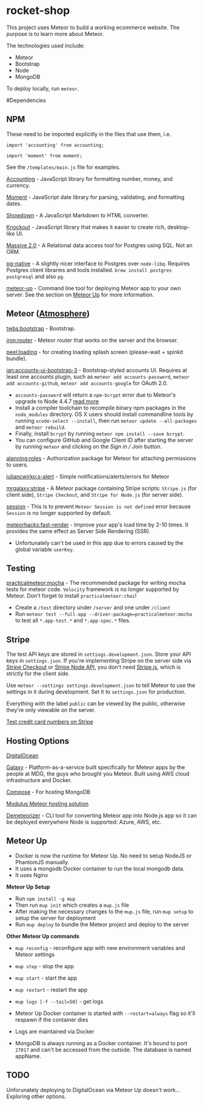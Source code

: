 # rocket-shop

This project uses Meteor to build a working ecommerce website. The purpose is to learn more about Meteor.

The technologies used include:
* Meteor
* Bootstrap
* Node
* MongoDB

To deploy locally, run `meteor`.

#Dependencies
## NPM

These need to be imported explicitly in the files that use them, i.e.
 
`import 'accounting' from accounting;`

`import 'moment' from moment;` 

See the `/templates/main.js` file for examples.  

[Accounting](https://github.com/openexchangerates/accounting.js) - JavaScript library for formatting number, money, and currency.

[Moment](https://github.com/moment/moment) - JavaScript date library for parsing, validating, and formatting dates.

[Showdown](https://github.com/showdownjs/showdown) - A JavaScript Markdown to HTML converter.

[Knockout](https://github.com/knockout/knockout) - JavaScript library that makes it easier to create rich, desktop-like UI.

[Massive 2.0](https://github.com/robconery/massive-js) - A Relational data access tool for Postgres using SQL. Not an ORM.

[pg-native](https://www.npmjs.com/package/pg-native) - A slightly nicer interface to Postgres over `node-libq`. Requires Postgres client libraries and tools installed. `brew install postgres postgresql` and also `pg`.

[meteor-up](https://github.com/kadirahq/meteor-up) - Command line tool for deploying Meteor app to your own server. See the section on [Meteor Up](#meteor-up) for more information. 


## Meteor ([Atmosphere](https://atmospherejs.com/))
 
[twbs:bootstrap](https://atmospherejs.com/twbs/bootstrap) - Bootstrap.

[iron:router](https://atmospherejs.com/iron/router) - Meteor router that works on the server and the browser.

[peel:loading](https://atmospherejs.com/pcel/loading) - for creating loading splash screen (please-wait + spinkit bundle).

[ian:accounts-ui-bootstrap-3](https://atmospherejs.com/ian/accounts-ui-bootstrap-3) - Bootstrap-styled accounts UI. Requires at least one accounts plugin, such as `meteor add accounts-password`, `meteor add accounts-github`, `meteor add accounts-google` for OAuth 2.0.
* `accounts-password` will return a `npm-bcrypt` error due to Meteor's upgrade to Node 4.4.7 [read more](https://guide.meteor.com/1.4-migration.html#binary-packages-require-build-toolchain)
* Install a compiler toolchain to recompile binary npm packages in the `node_modules` directory. OS X users should install commandline tools by running `xcode-select --install`, then run `meteor update --all-packages` and `meteor rebuild`.
* Finally, install `bcrypt` by running `meteor npm install --save bcrypt`.
* You can configure GitHub and Google Client ID after starting the server by running `meteor` and clicking on the _Sign in / Join_ button.

[alanning:roles](https://atmospherejs.com/alanning/roles) - Authorization package for Meteor for attaching permissions to users.

[juliancwirko:s-alert](https://atmospherejs.com/juliancwirko/s-alert) - Simple notifications/alerts/errors for Meteor

[mrgalaxy:stripe](https://atmospherejs.com/mrgalaxy/stripe) - A Meteor package containing Stripe scripts: `Stripe.js` (for client side), `Stripe Checkout`, and `Stripe for Node.js` (for server side).

[session](https://docs.meteor.com/api/session.html) - This is to prevent `Meteor Session is not defined` error because `Session` is no longer supported by default.

[meteorhacks:fast-render](https://atmospherejs.com/meteorhacks/fast-render) - Improve your app's load time by 2-10 times. It provides the same effect as Server Side Rendering (SSR).
* Unfortunately can't be used in this app due to errors caused by the global variable `userKey`.


## Testing

[practicalmeteor:mocha](https://atmospherejs.com/practicalmeteor/mocha) - The recommended package for writing mocha tests for meteor code. `Velocity` framework is no longer supported by Meteor. Don't forget to install `practicalmeteor:chai`!
* Create a `/test` directory under `/server` and one under `/client`
* Run `meteor test --full-app --driver-package=practicalmeteor:mocha` to test all `*.app-test.*` and `*.app-spec.*` files.

## Stripe

The test API keys are stored in `settings.development.json`. Store your API keys in `settings.json`. If you're implementing Stripe on the server side via [Stripe Checkout](https://stripe.com/docs/checkout) or [Stripe Node API](https://stripe.com/docs/api/node#balance_object), you don't need [Stripe.js](https://stripe.com/docs/stripe.js), which is strictly for the client side.

Use `meteor --settings settings.development.json` to tell Meteor to use the settings in it during development. Set it to `settings.json` for production.

Everything with the label `public` can be viewed by the public, otherwise they're only viewable on the server. 

[Test credit card numbers on Stripe](https://stripe.com/docs/testing#cards)

## Hosting Options

[DigitalOcean](https://www.digitalocean.com/)

[Galaxy](https://www.meteor.com/hosting) - Platform-as-a-service built specifically for Meteor apps by the people at MDG, the guys who brought you Meteor. Built using AWS cloud infrastructure and Docker. 

[Compose](https://www.compose.com/mongodb) - For hosting MongoDB

[Modulus Meteor hosting solution](https://modulus.io/meteor)

[Demeteorizer](https://github.com/onmodulus/demeteorizer) - CLI tool for converting Meteor app into Node.js app so it can be deployed everywhere Node is supported: Azure, AWS, etc.

## Meteor Up

* Docker is now the runtime for Meteor Up. No need to setup NodeJS or PhantomJS manually.
* It uses a mongodb Docker container to run the local mongodb data.
* It uses Nginx

**Meteor Up Setup**

* Run `npm install -g mup`
* Then run `mup init` which creates a `mup.js` file
* After making the necessary changes to the `mup.js` file, run `mup setup` to setup the server for deployment
* Run `mup deploy` to bundle the Meteor project and deploy to the server

**Other Meteor Up commands**

* `mup reconfig` - reconfigure app with new environment variables and Meteor settings
* `mup stop` - stop the app
* `mup start` - start the app
* `mup restart` - restart the app
* `mup logs [-f --tail=50]` - get logs

* Meteor Up Docker container is started with `--restart=always` flag so it'll respawn if the container dies
* Logs are maintained via Docker
* MongoDB is always running as a Docker container. It's bound to port `27017` and can't be accessed from the outside. The database is named appName.

## TODO

Unforunately deploying to DigitalOcean via Meteor Up doesn't work... Exploring other options. 
